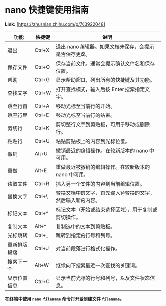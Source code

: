# nano 快捷键使用指南



 **Link:** [https://zhuanlan.zhihu.com/p/703922048]



| 功能 | 快捷键 | 说明 |
| --- | --- | --- |
| 退出 | Ctrl+X | 退出 nano 编辑器。如果文档未保存，会提示是否保存更改。 |
| 保存文件 | Ctrl+O | 保存当前文件。通常会提示确认文件名和保存位置。 |
| 帮助 | Ctrl+G | 显示帮助窗口，列出所有的快捷键及其功能。 |
| 查找文字 | Ctrl+W | 打开查找模式，输入后按 Enter 搜索指定文字。 |
| 跳至行首 | Ctrl+A | 移动光标至当前行的开始。 |
| 跳至行尾 | Ctrl+E | 移动光标至当前行的结束。 |
| 剪切行 | Ctrl+K | 剪切整行文字到剪贴板，可用于移动或删除行。 |
| 粘贴行 | Ctrl+U | 粘贴剪贴板上的内容到光标位置。 |
| 撤销 | Alt+U | 撤销最近的编辑操作。在较新版本的 nano 中可用。 |
| 重做 | Alt+E | 重做最近被撤销的编辑操作。在较新版本的 nano 中可用。 |
| 读取文件 | Ctrl+R | 插入另一个文件的内容到当前编辑位置。 |
| 替换文字 | Ctrl+\ | 替换文档中的文字，首先输入待替换的文字，然后输入新的内容。 |
| 标记文本 | Ctrl+^ | 标记文本（开始或结束选择区域），用于复制或剪切操作。 |
| 复制文本 | Alt+^ | 复制选中的文本到剪贴板。 |
| 光标跳转 | Ctrl+\_ | 跳转到指定的行号和列号。 |
| 重新排版段落 | Ctrl+J | 对当前段落进行格式化操作。 |
| 搜索下一个 | Alt+W | 继续向下搜索最近一次查找的关键词。 |
| 显示位置信息 | Ctrl+C | 显示当前光标的行号和列号，以及文件状态信息。 |

**在终端中使用 `nano filename` 命令打开或创建文件 `filename`。**

